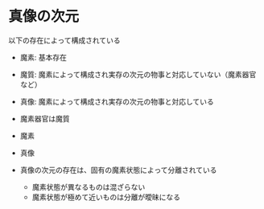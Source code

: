 # 真像の次元

以下の存在によって構成されている
- 魔素: 基本存在
- 魔質: 魔素によって構成され実存の次元の物事と対応していない（魔素器官など）
- 真像: 魔素によって構成され実存の次元の物事と対応している

- 魔素器官は魔質
- 魔素
- 真像

- 真像の次元の存在は、固有の魔素状態によって分離されている
  - 魔素状態が異なるものは混ざらない
  - 魔素状態が極めて近いものは分離が曖昧になる
